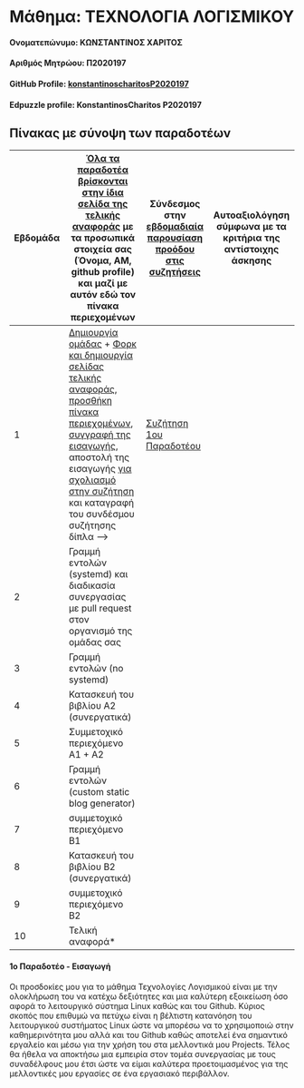 # Μάθημα: ΤΕΧΝΟΛΟΓΙΑ ΛΟΓΙΣΜΙΚΟΥ
#### Ονοματεπώνυμο: ΚΩΝΣΤΑΝΤΙΝΟΣ ΧΑΡΙΤΟΣ
#### Αριθμός Μητρώου: Π2020197
#### GitHub Profile: [konstantinoscharitosP2020197](konstantinoscharitosP2020197)
#### Edpuzzle profile: KonstantinosCharitos P2020197

## Πίνακας με σύνοψη των παραδοτέων
| Εβδομάδα | [Όλα τα παραδοτέα βρίσκονται στην ίδια σελίδα της τελικής αναφοράς](https://epidrome.github.io/teaching/deliverables/) με τα προσωπικά στοιχεία σας (Όνομα, ΑΜ, github profile) και μαζί με αυτόν εδώ τον πίνακα περιεχομένων | Σύνδεσμος στην [εβδομαδιαία παρουσίαση προόδου στις συζητήσεις](https://github.com/courses-ionio/help/discussions/categories/show-and-tell) | Αυτοαξιολόγηση σύμφωνα με τα κριτήρια της αντίστοιχης άσκησης |
| --- | --- | --- | --- |
| 1 | [Δημιουργία ομάδας](https://epidrome.github.io/teaching/team/) + [Φορκ και δημιουργία σελίδας τελικής αναφοράς](https://epidrome.github.io/teaching/guide/), [προσθήκη πίνακα περιεχομένων](https://raw.githubusercontent.com/courses-ionio/sw/master/README.md), [συγγραφή της εισαγωγής](https://epidrome.github.io/teaching/intro/), αποστολή της εισαγωγής [για σχολιασμό στην συζήτηση](https://github.com/courses-ionio/sw/discussions/categories/show-and-tell) και καταγραφή του συνδέσμου συζήτησης δίπλα --> |  [Συζήτηση 1ου Παραδοτέου](https://github.com/courses-ionio/sw/discussions/1150) | |
| 2 | Γραμμή εντολών (systemd) και διαδικασία συνεργασίας με pull request στον οργανισμό της ομάδας σας | | |
| 3 | Γραμμή εντολών (no systemd) | | |
| 4 | Κατασκευή του βιβλίου Α2 (συνεργατικά) | | |
| 5 | Συμμετοχικό περιεχόμενο A1 + A2 | | |
| 6 | Γραμμή εντολών (custom static blog generator) | | |
| 7 | συμμετοχικό περιεχόμενο B1 | | |
| 8 | Κατασκευή του βιβλίου Β2 (συνεργατικά) | | |
| 9 | συμμετοχικό περιεχόμενο B2 | | |
| 10 | Τελική αναφορά* | | |

#### 1ο Παραδοτέο - Εισαγωγή 

Οι προσδοκίες μου για το μάθημα Τεχνολογίες Λογισμικού είναι με την ολοκλήρωση του να κατέχω δεξιότητες και μια καλύτερη εξοικείωση όσο αφορά το λειτουργικό σύστημα Linux καθώς και του Github. Κύριος σκοπός που επιθυμώ να πετύχω είναι η βέλτιστη κατανόηση του λειτουργικού συστήματος Linux ώστε να μπορέσω να το χρησιμοποιώ στην καθημερινότητα μου αλλά και του Github καθώς αποτελεί ένα σημαντικό εργαλείο και μέσω για την χρήση του στα μελλοντικά μου Projects. Τέλος θα ήθελα να αποκτήσω μια εμπειρία στον τομέα συνεργασίας με τους συναδέλφους μου έτσι ώστε να είμαι καλύτερα προετοιμασμένος για της μελλοντικές μου εργασίες σε ένα εργασιακό περιβάλλον.


